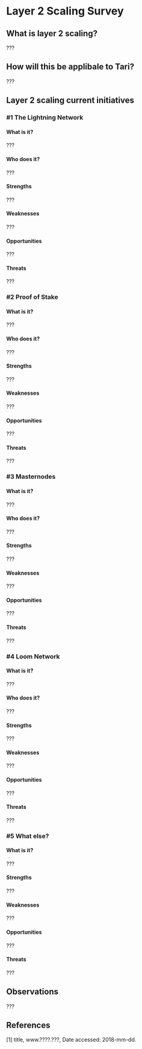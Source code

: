 # Layer 2 Scaling Survey
## What is layer 2 scaling?

???

## How will this be applibale to Tari?

???


## Layer 2 scaling current initiatives
### #1 The Lightning Network
#### What is it?

???

#### Who does it?

???

#### Strengths

???

#### Weaknesses

???

#### Opportunities

???

#### Threats

???


### #2 Proof of Stake
#### What is it?

???

#### Who does it?

???

#### Strengths

???

#### Weaknesses

???

#### Opportunities

???

#### Threats

???

### #3 Masternodes
#### What is it?

???

#### Who does it?

???

#### Strengths

???

#### Weaknesses

???

#### Opportunities

???

#### Threats

???

### #4 Loom Network
#### What is it?

???

#### Who does it?

???

#### Strengths

???

#### Weaknesses

???

#### Opportunities

???

#### Threats

???

### #5 What else?
#### What is it?

???

#### Strengths

???

#### Weaknesses

???

#### Opportunities

???

#### Threats

???

## Observations

???

## References

[1] title, www.????.???, Date accessed: 2018-mm-dd.


